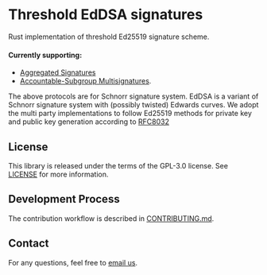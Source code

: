 # Threshold EdDSA signatures
Rust implementation of threshold Ed25519 signature scheme.

#### Currently supporting:
* [Aggregated Signatures](https://github.com/KZen-networks/multi-party-ed25519/wiki/Aggregated-Ed25519-Signatures)
* [Accountable-Subgroup Multisignatures](https://github.com/KZen-networks/multi-party-schnorr/blob/master/papers/accountable_subgroups_multisignatures.pdf).

The above protocols are for Schnorr signature system. EdDSA is a variant of Schnorr signature system with (possibly twisted) Edwards curves. We adopt the multi party implementations to follow Ed25519 methods for private key and public key generation according to [RFC8032](https://tools.ietf.org/html/rfc8032#section-5.1) 

License
-------
This library is released under the terms of the GPL-3.0 license. See [LICENSE](LICENSE) for more information.

Development Process
-------------------
The contribution workflow is described in [CONTRIBUTING.md](CONTRIBUTING.md).

Contact
-------------------
For any questions, feel free to [email us](mailto:github@kzencorp.com).
